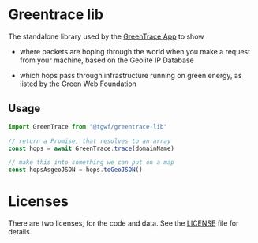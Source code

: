# Greentrace lib

The standalone library used by the [GreenTrace App] to show

- where packets are hoping through the world when you make a request from your machine, based on the Geolite IP Database

- which hops pass through infrastructure running on green energy, as listed by the Green Web Foundation

[greentrace app]: http://thegreenwebfoundation.org/greenwebfeed

## Usage

```js
import GreenTrace from "@tgwf/greentrace-lib"

// return a Promise, that resolves to an array
const hops = await GreenTrace.trace(domainName)

// make this into something we can put on a map
const hopsAsgeoJSON = hops.toGeoJSON()
```

# Licenses

There are two licenses, for the code and data. See the [LICENSE](https://github.com/thegreenwebfoundation/greentrace-lib/blob/master/LICENSE) file for details.
